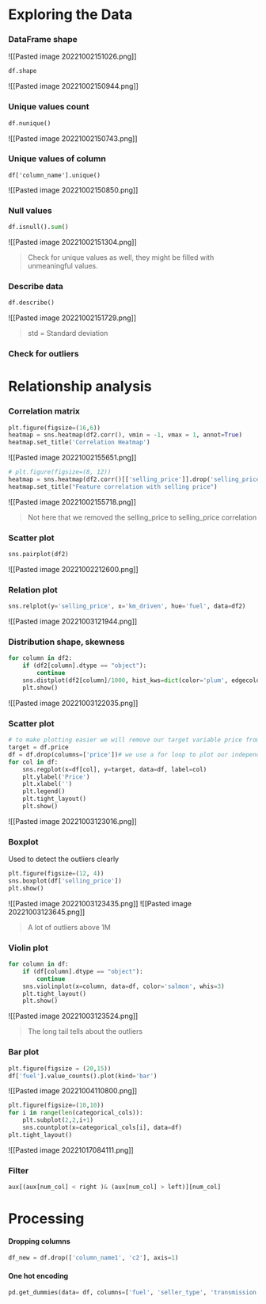 # Exploring the Data
### DataFrame shape
![[Pasted image 20221002151026.png]]

```python
df.shape
```
![[Pasted image 20221002150944.png]]
### Unique values count
```python
df.nunique()
```
![[Pasted image 20221002150743.png]]

### Unique values of column
```
df['column_name'].unique()
```
![[Pasted image 20221002150850.png]]

### Null values
```python
df.isnull().sum()
```
![[Pasted image 20221002151304.png]]
>Check for unique values as well, they might be filled with unmeaningful values.

### Describe data
```python
df.describe()
```
![[Pasted image 20221002151729.png]]
>std = Standard deviation

### Check for outliers

# Relationship analysis
### Correlation matrix
```python
plt.figure(figsize=(16,6))
heatmap = sns.heatmap(df2.corr(), vmin = -1, vmax = 1, annot=True)
heatmap.set_title('Correlation Heatmap')
```
![[Pasted image 20221002155651.png]]
```python
# plt.figure(figsize=(8, 12))
heatmap = sns.heatmap(df2.corr()[['selling_price']].drop('selling_price').sort_values(by='selling_price', ascending=False), vmin=-1, vmax=1, annot=True)
heatmap.set_title("Feature correlation with selling price")
```
![[Pasted image 20221002155718.png]]
>Not here that we removed the selling_price to selling_price correlation
### Scatter plot
```python
sns.pairplot(df2)
```
![[Pasted image 20221002212600.png]]

### Relation plot
```python
sns.relplot(y='selling_price', x='km_driven', hue='fuel', data=df2)
```
![[Pasted image 20221003121944.png]]
### Distribution shape, skewness
```python
for column in df2:
    if (df2[column].dtype == "object"):
        continue
    sns.distplot(df2[column]/1000, hist_kws=dict(color='plum', edgecolor="k", linewidth=1))
    plt.show()
```
![[Pasted image 20221003122035.png]]

### Scatter plot
```python
# to make plotting easier we will remove our target variable price from the main dataframe and save it on a separate one:  
target = df.price  
df = df.drop(columns=['price'])# we use a for loop to plot our independent variables against our dependent one:  
for col in df:  
    sns.regplot(x=df[col], y=target, data=df, label=col)  
    plt.ylabel('Price')  
    plt.xlabel('')  
    plt.legend()  
    plt.tight_layout()  
    plt.show()
```
![[Pasted image 20221003123016.png]]
### Boxplot
Used to detect the outliers clearly
```python
plt.figure(figsize=(12, 4))
sns.boxplot(df['selling_price'])
plt.show()
```
![[Pasted image 20221003123435.png]]
![[Pasted image 20221003123645.png]]
>A lot of outliers above 1M

### Violin plot
```python
for column in df:
    if (df[column].dtype == "object"):
        continue
    sns.violinplot(x=column, data=df, color='salmon', whis=3)
    plt.tight_layout()
    plt.show()
```
![[Pasted image 20221003123524.png]]
>The long tail tells about the outliers
### Bar plot
```python
plt.figure(figsize = (20,15))
df['fuel'].value_counts().plot(kind='bar')
```
![[Pasted image 20221004110800.png]]
```python
plt.figure(figsize=(10,10))
for i in range(len(categorical_cols)):
    plt.subplot(2,2,i+1)
    sns.countplot(x=categorical_cols[i], data=df)
plt.tight_layout()
```
![[Pasted image 20221017084111.png]]

### Filter
```python
aux[(aux[num_col] < right )& (aux[num_col] > left)][num_col]
```
# Processing
#### Dropping columns
```python
df_new = df.drop(['column_name1', 'c2'], axis=1)
```

#### One hot encoding
```python
pd.get_dummies(data= df, columns=['fuel', 'seller_type', 'transmission', 'owner', 'seats']).drop(['name', 'mileage', 'engine', 'max_power', 'torque'], axis=1)
```
